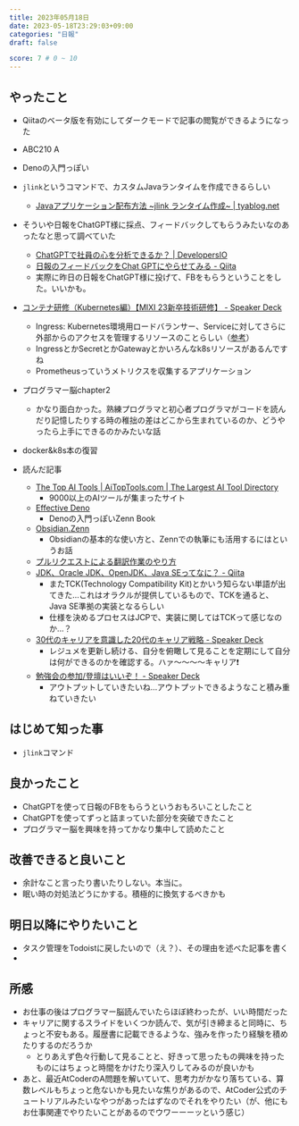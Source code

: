 ```yaml
---
title: 2023年05月18日
date: 2023-05-18T23:29:03+09:00
categories: "日報"
draft: false

score: 7 # 0 ~ 10
---
```


## やったこと

- Qiitaのベータ版を有効にしてダークモードで記事の閲覧ができるようになった
- ABC210 A
- Denoの入門っぽい
- `jlink`というコマンドで、カスタムJavaランタイムを作成できるらしい
	- [Javaアプリケーション配布方法 ~jlink ランタイム作成~ | tyablog.net](https://tyablog.net/2020/04/11/java-packages-with-jlink/)
- そういや日報をChatGPT様に採点、フィードバックしてもらうみたいなのあったなと思って調べていた
	- [ChatGPTで社員の心を分析できるか？ | DevelopersIO](https://dev.classmethod.jp/articles/chatgpt-mentalcare/)
	- [日報のフィードバックをChat GPTにやらせてみる - Qiita](https://qiita.com/ikeponsu/items/be73c895ef774b0ca108#gas)
	-  実際に昨日の日報をChatGPT様に投げて、FBをもらうということをした。いいかも。
- [コンテナ研修（Kubernetes編）【MIXI 23新卒技術研修】 - Speaker Deck](https://speakerdeck.com/mixi_engineers/2023-container-training-number-02-kubernetes?slide=28)
	- Ingress: Kubernetes環境用ロードバランサー、Serviceに対してさらに外部からのアクセスを管理するリソースのことらしい（[参考](https://www.nginx.co.jp/resources/glossary/kubernetes-ingress-controller/)）
	- IngressとかSecretとかGatewayとかいろんなk8sリソースがあるんですね
	- Prometheusっていうメトリクスを収集するアプリケーション
- プログラマー脳chapter2
	- かなり面白かった。熟練プログラマと初心者プログラマがコードを読んだり記憶したりする時の稚拙の差はどこから生まれているのか、どうやったら上手にできるのかみたいな話
- docker&k8s本の復習
- 読んだ記事

	- [The Top AI Tools | AiTopTools.com | The Largest AI Tool Directory](https://aitoptools.com/)
		- 9000以上のAIツールが集まったサイト
	- [Effective Deno](https://zenn.dev/uki00a/books/effective-deno)
		- Denoの入門っぽいZenn Book
	 - [Obsidian.Zenn](https://zenn.dev/estra/books/obsidian-dot-zenn)
		 - Obsidianの基本的な使い方と、Zennでの執筆にも活用するにはというお話
	- [プルリクエストによる翻訳作業のやり方](https://zenn.dev/estra/articles/translate-with-gitandgithub)
	- [JDK、Oracle JDK、OpenJDK、Java SEってなに？ - Qiita](https://qiita.com/nowokay/items/c1de127354cd1b0ddc5e)
		- またTCK(Technology Compatibility Kit)とかいう知らない単語が出てきた…これはオラクルが提供しているもので、TCKを通ると、Java SE準拠の実装となるらしい
		- 仕様を決めるプロセスはJCPで、実装に関してはTCKって感じなのか…？
	- [30代のキャリアを意識した20代のキャリア戦略 - Speaker Deck](https://speakerdeck.com/sakito/30dai-falsekiyariawoyi-shi-sita20dai-falsekiyariazhan-lue)
		- レジュメを更新し続ける、自分を俯瞰して見ることを定期にして自分は何ができるのかを確認する。ハァ〜〜〜〜キャリア❗️
	- [勉強会の参加/登壇はいいぞ！ - Speaker Deck](https://speakerdeck.com/sakito/deng-tan-haiizo)
		- アウトプットしていきたいね…アウトプットできるようなこと積み重ねていきたい

  

## はじめて知った事

- `jlink`コマンド

  

## 良かったこと

- ChatGPTを使って日報のFBをもらうというおもろいことしたこと
- ChatGPTを使ってずっと詰まっていた部分を突破できたこと
- プログラマー脳を興味を持ってかなり集中して読めたこと

  

## 改善できると良いこと
- 余計なこと言ったり書いたりしない。本当に。
- 眠い時の対処法どうにかする。積極的に換気するべきかも

  

## 明日以降にやりたいこと

- タスク管理をTodoistに戻したいので（え？）、その理由を述べた記事を書く
- 

  

## 所感

- お仕事の後はプログラマー脳読んでいたらほぼ終わったが、いい時間だった
- キャリアに関するスライドをいくつか読んで、気が引き締まると同時に、ちょっと不安もある。履歴書に記載できるような、強みを作ったり経験を積めたりするのだろうか
	- とりあえず色々行動して見ることと、好きって思ったもの興味を持ったものにはちょっと時間をかけたり深入りしてみるのが良いかも
- あと、最近AtCoderのA問題を解いていて、思考力がかなり落ちている、算数レベルもちょっと危ないかも見たいな焦りがあるので、AtCoder公式のチュートリアルみたいなやつがあったはずなのでそれをやりたい（が、他にもお仕事関連でやりたいことがあるのでウワーーーッという感じ）
